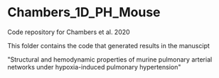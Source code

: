 # Chambers_1D_PH_Mouse
Code repository for Chambers et al. 2020

This folder contains the code that generated results in the manuscipt

"Structural and hemodynamic properties of murine pulmonary arterial 
networks under hypoxia-induced pulmonary hypertension"


